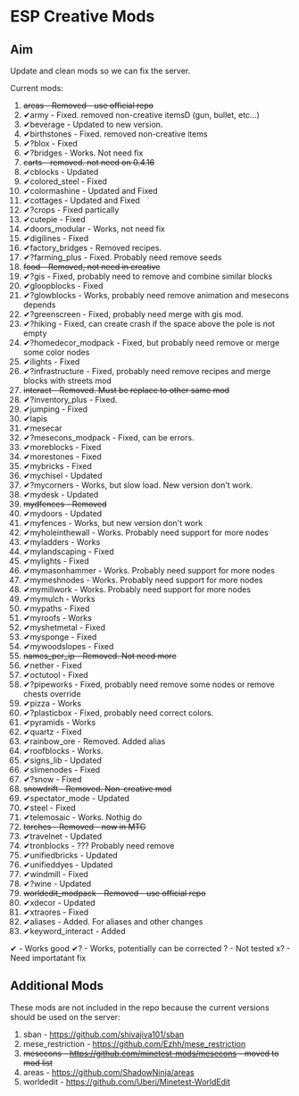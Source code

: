 ESP Creative Mods
===

Aim
---
Update and clean mods so we can fix the server.

Current mods:
1. ~~areas - Removed - use official repo~~
2. ✔army - Fixed. removed non-creative itemsD (gun, bullet, etc...)
3. ✔beverage - Updated to new version.
4. ✔birthstones - Fixed. removed non-creative items
5. ✔?blox - Fixed
6. ✔?bridges - Works. Not need fix
7. ~~carts - removed. not need on 0.4.16~~
8. ✔cblocks - Updated
9. ✔colored_steel - Fixed
10. ✔colormashine - Updated and Fixed
11. ✔cottages - Updated and Fixed
12. ✔?crops - Fixed partically
13. ✔cutepie - Fixed
14. ✔doors_modular - Works, not need fix
15. ✔digilines - Fixed
16. ✔factory_bridges - Removed recipes.
17. ✔?farming_plus - Fixed. Probably need remove seeds
18. ~~food - Removed, not need in creative~~
19. ✔?gis - Fixed, probably need to remove and combine similar blocks
20. ✔gloopblocks - Fixed
21. ✔?glowblocks - Works, probably need remove animation and mesecons depends
22. ✔?greenscreen - Fixed, probably need merge with gis mod.
23. ✔?hiking - Fixed, can create crash if the space above the pole is not empty
24. ✔?homedecor_modpack - Fixed, but probably need remove or merge some color nodes
25. ✔ilights - Fixed
26. ✔?infrastructure - Fixed, probably need remove recipes and merge blocks with streets mod
27. ~~interact - Removed. Must be replace to other same mod~~
28. ✔?inventory_plus - Fixed.
29. ✔jumping - Fixed
30. ✔lapis
31. ✔mesecar
32. ✔?mesecons_modpack - Fixed, can be errors.
33. ✔moreblocks - Fixed
34. ✔morestones - Fixed
35. ✔mybricks - Fixed
36. ✔mychisel - Updated
37. ✔?mycorners - Works, but slow load. New version don't work.
38. ✔mydesk - Updated
39. ~~mydfences - Removed~~
40. ✔mydoors - Updated
41. ✔myfences - Works, but new version don't work
42. ✔myholeinthewall - Works. Probably need support for more nodes
43. ✔myladders - Works
44. ✔mylandscaping - Fixed
45. ✔mylights - Fixed
46. ✔mymasonhammer - Works. Probably need support for more nodes
47. ✔mymeshnodes - Works. Probably need support for more nodes
48. ✔mymillwork - Works. Probably need support for more nodes
49. ✔mymulch - Works
50. ✔mypaths - Fixed
51. ✔myroofs - Works
52. ✔myshetmetal - Fixed
53. ✔mysponge - Fixed
54. ✔mywoodslopes - Fixed
55. ~~names_per_ip - Removed. Not need more~~
56. ✔nether - Fixed
57. ✔octutool - Fixed
58. ✔?pipeworks - Fixed, probably need remove some nodes or remove chests override
59. ✔pizza - Works
60. ✔?plasticbox - Fixed, probably need correct colors.
61. ✔pyramids - Works
62. ✔quartz - Fixed
63. ✔rainbow_ore - Removed. Added alias
64. ✔roofblocks - Works.
65. ✔signs_lib - Updated
66. ✔slimenodes - Fixed
67. ✔?snow - Fixed
68. ~~snowdrift - Removed. Non-creative mod~~
69. ✔spectator_mode - Updated
70. ✔steel - Fixed
71. ✔telemosaic - Works. Nothig do
72. ~~torches - Removed - now in MTG~~
73. ✔travelnet - Updated
74. ✔tronblocks - ??? Probably need remove
75. ✔unifiedbricks - Updated
76. ✔unifieddyes - Updated
77. ✔windmill - Fixed
78. ✔?wine - Updated
79. ~~worldedit_modpack - Removed - use official repo~~
80. ✔xdecor - Updated
81. ✔xtraores - Fixed
82. ✔aliases - Added. For aliases and other changes
83. ✔keyword_interact - Added

✔ - Works good
✔? - Works, potentially can be corrected
? - Not tested
x? - Need importatant fix

Additional Mods
---
These mods are not included in the repo because the current versions should be used on the server:

1. sban - https://github.com/shivajiva101/sban
2. mese_restriction - https://github.com/Ezhh/mese_restriction
3. ~~mesecons - https://github.com/minetest-mods/mesecons - moved to mod list~~
4. areas - https://github.com/ShadowNinja/areas
5. worldedit - https://github.com/Uberi/Minetest-WorldEdit
